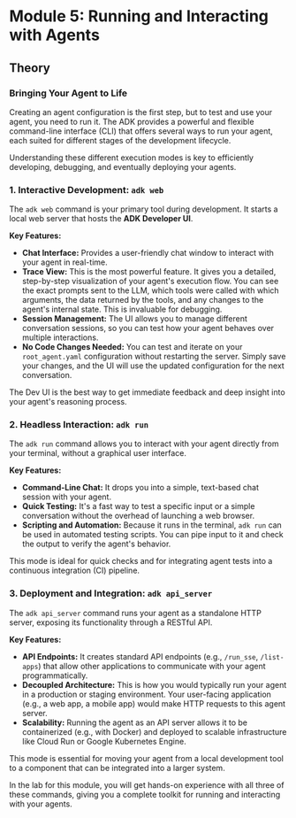 # Module 5: Running and Interacting with Agents

## Theory

### Bringing Your Agent to Life

Creating an agent configuration is the first step, but to test and use your agent, you need to run it. The ADK provides a powerful and flexible command-line interface (CLI) that offers several ways to run your agent, each suited for different stages of the development lifecycle.

Understanding these different execution modes is key to efficiently developing, debugging, and eventually deploying your agents.

### 1. Interactive Development: `adk web`

The `adk web` command is your primary tool during development. It starts a local web server that hosts the **ADK Developer UI**.

**Key Features:**

*   **Chat Interface:** Provides a user-friendly chat window to interact with your agent in real-time.
*   **Trace View:** This is the most powerful feature. It gives you a detailed, step-by-step visualization of your agent's execution flow. You can see the exact prompts sent to the LLM, which tools were called with which arguments, the data returned by the tools, and any changes to the agent's internal state. This is invaluable for debugging.
*   **Session Management:** The UI allows you to manage different conversation sessions, so you can test how your agent behaves over multiple interactions.
*   **No Code Changes Needed:** You can test and iterate on your `root_agent.yaml` configuration without restarting the server. Simply save your changes, and the UI will use the updated configuration for the next conversation.

The Dev UI is the best way to get immediate feedback and deep insight into your agent's reasoning process.

### 2. Headless Interaction: `adk run`

The `adk run` command allows you to interact with your agent directly from your terminal, without a graphical user interface.

**Key Features:**

*   **Command-Line Chat:** It drops you into a simple, text-based chat session with your agent.
*   **Quick Testing:** It's a fast way to test a specific input or a simple conversation without the overhead of launching a web browser.
*   **Scripting and Automation:** Because it runs in the terminal, `adk run` can be used in automated testing scripts. You can pipe input to it and check the output to verify the agent's behavior.

This mode is ideal for quick checks and for integrating agent tests into a continuous integration (CI) pipeline.

### 3. Deployment and Integration: `adk api_server`

The `adk api_server` command runs your agent as a standalone HTTP server, exposing its functionality through a RESTful API.

**Key Features:**

*   **API Endpoints:** It creates standard API endpoints (e.g., `/run_sse`, `/list-apps`) that allow other applications to communicate with your agent programmatically.
*   **Decoupled Architecture:** This is how you would typically run your agent in a production or staging environment. Your user-facing application (e.g., a web app, a mobile app) would make HTTP requests to this agent server.
*   **Scalability:** Running the agent as an API server allows it to be containerized (e.g., with Docker) and deployed to scalable infrastructure like Cloud Run or Google Kubernetes Engine.

This mode is essential for moving your agent from a local development tool to a component that can be integrated into a larger system.

In the lab for this module, you will get hands-on experience with all three of these commands, giving you a complete toolkit for running and interacting with your agents.
